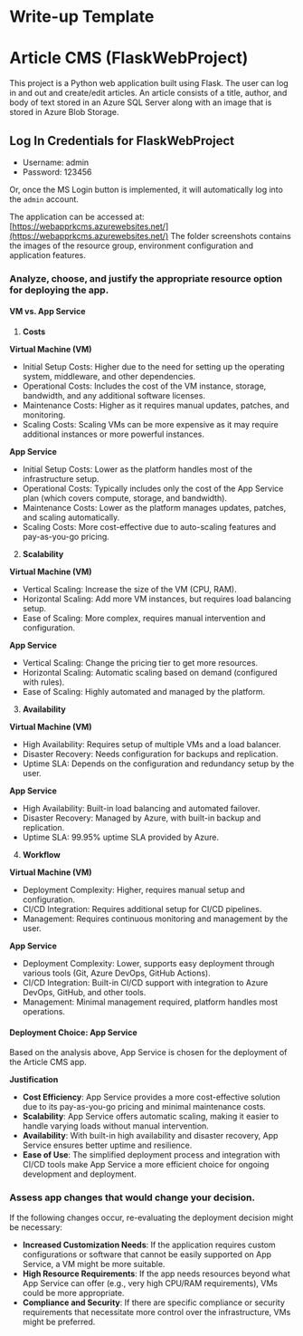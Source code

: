 # Write-up Template

# Article CMS (FlaskWebProject)

This project is a Python web application built using Flask. The user can log in and out and create/edit articles. An article consists of a title, author, and body of text stored in an Azure SQL Server along with an image that is stored in Azure Blob Storage.

## Log In Credentials for FlaskWebProject

- Username: admin
- Password: 123456

Or, once the MS Login button is implemented, it will automatically log into the `admin` account.

The application can be accessed at: [https://webapprkcms.azurewebsites.net/](https://webapprkcms.azurewebsites.net/)
The folder screenshots contains the images of the resource group, environment configuration and application features.

### Analyze, choose, and justify the appropriate resource option for deploying the app.

#### VM vs. App Service

1. **Costs**

**Virtual Machine (VM)**
- Initial Setup Costs: Higher due to the need for setting up the operating system, middleware, and other dependencies.
- Operational Costs: Includes the cost of the VM instance, storage, bandwidth, and any additional software licenses.
- Maintenance Costs: Higher as it requires manual updates, patches, and monitoring.
- Scaling Costs: Scaling VMs can be more expensive as it may require additional instances or more powerful instances.

**App Service**
- Initial Setup Costs: Lower as the platform handles most of the infrastructure setup.
- Operational Costs: Typically includes only the cost of the App Service plan (which covers compute, storage, and bandwidth).
- Maintenance Costs: Lower as the platform manages updates, patches, and scaling automatically.
- Scaling Costs: More cost-effective due to auto-scaling features and pay-as-you-go pricing.

2. **Scalability**

**Virtual Machine (VM)**
- Vertical Scaling: Increase the size of the VM (CPU, RAM).
- Horizontal Scaling: Add more VM instances, but requires load balancing setup.
- Ease of Scaling: More complex, requires manual intervention and configuration.

**App Service**
- Vertical Scaling: Change the pricing tier to get more resources.
- Horizontal Scaling: Automatic scaling based on demand (configured with rules).
- Ease of Scaling: Highly automated and managed by the platform.

3. **Availability**

**Virtual Machine (VM)**
- High Availability: Requires setup of multiple VMs and a load balancer.
- Disaster Recovery: Needs configuration for backups and replication.
- Uptime SLA: Depends on the configuration and redundancy setup by the user.

**App Service**
- High Availability: Built-in load balancing and automated failover.
- Disaster Recovery: Managed by Azure, with built-in backup and replication.
- Uptime SLA: 99.95% uptime SLA provided by Azure.

4. **Workflow**

**Virtual Machine (VM)**
- Deployment Complexity: Higher, requires manual setup and configuration.
- CI/CD Integration: Requires additional setup for CI/CD pipelines.
- Management: Requires continuous monitoring and management by the user.

**App Service**
- Deployment Complexity: Lower, supports easy deployment through various tools (Git, Azure DevOps, GitHub Actions).
- CI/CD Integration: Built-in CI/CD support with integration to Azure DevOps, GitHub, and other tools.
- Management: Minimal management required, platform handles most operations.

#### Deployment Choice: App Service

Based on the analysis above, App Service is chosen for the deployment of the Article CMS app.

**Justification**
- **Cost Efficiency**: App Service provides a more cost-effective solution due to its pay-as-you-go pricing and minimal maintenance costs.
- **Scalability**: App Service offers automatic scaling, making it easier to handle varying loads without manual intervention.
- **Availability**: With built-in high availability and disaster recovery, App Service ensures better uptime and resilience.
- **Ease of Use**: The simplified deployment process and integration with CI/CD tools make App Service a more efficient choice for ongoing development and deployment.

### Assess app changes that would change your decision.

If the following changes occur, re-evaluating the deployment decision might be necessary:

- **Increased Customization Needs**: If the application requires custom configurations or software that cannot be easily supported on App Service, a VM might be more suitable.
- **High Resource Requirements**: If the app needs resources beyond what App Service can offer (e.g., very high CPU/RAM requirements), VMs could be more appropriate.
- **Compliance and Security**: If there are specific compliance or security requirements that necessitate more control over the infrastructure, VMs might be preferred.
